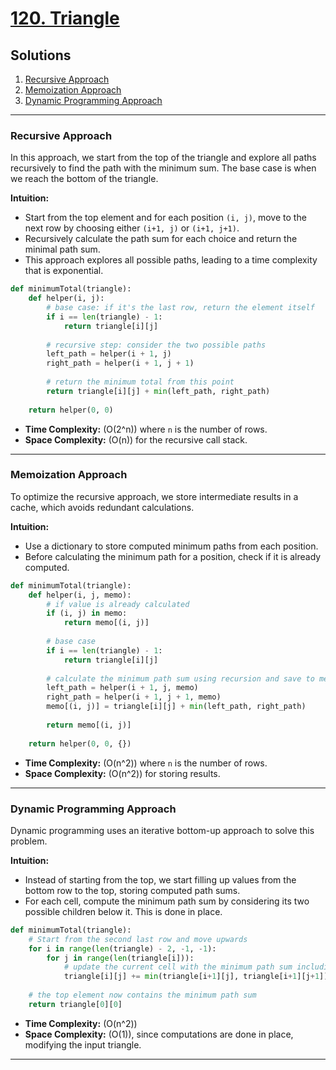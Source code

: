 # [120. Triangle](https://leetcode.com/problems/triangle/)

## Solutions

1. [Recursive Approach](#recursive-approach)
2. [Memoization Approach](#memoization-approach)
3. [Dynamic Programming Approach](#dynamic-programming-approach)

---

### Recursive Approach

In this approach, we start from the top of the triangle and explore all paths recursively to find the path with the minimum sum. The base case is when we reach the bottom of the triangle.

**Intuition:**

- Start from the top element and for each position `(i, j)`, move to the next row by choosing either `(i+1, j)` or `(i+1, j+1)`.
- Recursively calculate the path sum for each choice and return the minimal path sum.
- This approach explores all possible paths, leading to a time complexity that is exponential.

```python
def minimumTotal(triangle):
    def helper(i, j):
        # base case: if it's the last row, return the element itself
        if i == len(triangle) - 1:
            return triangle[i][j]
        
        # recursive step: consider the two possible paths
        left_path = helper(i + 1, j)
        right_path = helper(i + 1, j + 1)
        
        # return the minimum total from this point
        return triangle[i][j] + min(left_path, right_path)
    
    return helper(0, 0)
```

- **Time Complexity:** \(O(2^n)\) where `n` is the number of rows.
- **Space Complexity:** \(O(n)\) for the recursive call stack.

---

### Memoization Approach

To optimize the recursive approach, we store intermediate results in a cache, which avoids redundant calculations.

**Intuition:**

- Use a dictionary to store computed minimum paths from each position.
- Before calculating the minimum path for a position, check if it is already computed.

```python
def minimumTotal(triangle):
    def helper(i, j, memo):
        # if value is already calculated
        if (i, j) in memo:
            return memo[(i, j)]
        
        # base case
        if i == len(triangle) - 1:
            return triangle[i][j]
        
        # calculate the minimum path sum using recursion and save to memo
        left_path = helper(i + 1, j, memo)
        right_path = helper(i + 1, j + 1, memo)
        memo[(i, j)] = triangle[i][j] + min(left_path, right_path)
        
        return memo[(i, j)]
    
    return helper(0, 0, {})

```

- **Time Complexity:** \(O(n^2)\) where `n` is the number of rows.
- **Space Complexity:** \(O(n^2)\) for storing results.

---

### Dynamic Programming Approach

Dynamic programming uses an iterative bottom-up approach to solve this problem.

**Intuition:**

- Instead of starting from the top, we start filling up values from the bottom row to the top, storing computed path sums.
- For each cell, compute the minimum path sum by considering its two possible children below it. This is done in place.

```python
def minimumTotal(triangle):
    # Start from the second last row and move upwards
    for i in range(len(triangle) - 2, -1, -1):
        for j in range(len(triangle[i])):
            # update the current cell with the minimum path sum including children
            triangle[i][j] += min(triangle[i+1][j], triangle[i+1][j+1])
    
    # the top element now contains the minimum path sum
    return triangle[0][0]
```

- **Time Complexity:** \(O(n^2)\)
- **Space Complexity:** \(O(1)\), since computations are done in place, modifying the input triangle.

---

